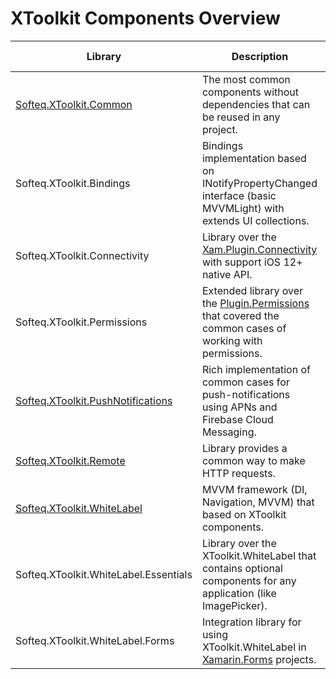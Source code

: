 # XToolkit Components Overview

Library | Description | Supported platforms
------- | ----------- | --------------------
[Softeq.XToolkit.Common](common.md) | The most common components without dependencies that can be reused in any project. | Core, Android, iOS
Softeq.XToolkit.Bindings | Bindings implementation based on INotifyPropertyChanged interface (basic MVVMLight) with extends UI collections. | Core, Android, iOS
Softeq.XToolkit.Connectivity |  Library over the [Xam.Plugin.Connectivity](https://github.com/jamesmontemagno/ConnectivityPlugin) with support iOS 12+ native API.  | Core, iOS
Softeq.XToolkit.Permissions | Extended library over the [Plugin.Permissions](https://github.com/jamesmontemagno/PermissionsPlugin) that covered the common cases of working with permissions. | Core, Android, iOS
[Softeq.XToolkit.PushNotifications](push-notifications.md) | Rich implementation of common cases for push-notifications using APNs and Firebase Cloud Messaging. | Core, Android, iOS
[Softeq.XToolkit.Remote](remote.md) | Library provides a common way to make HTTP requests. | Core
[Softeq.XToolkit.WhiteLabel](whitelabel.md) | MVVM framework (DI, Navigation, MVVM) that based on XToolkit components. | Core, Android, iOS
Softeq.XToolkit.WhiteLabel.Essentials | Library over the XToolkit.WhiteLabel that contains optional components for any application (like ImagePicker). | Core, Android, iOS
Softeq.XToolkit.WhiteLabel.Forms | Integration library for using XToolkit.WhiteLabel in [Xamarin.Forms](https://github.com/xamarin/Xamarin.Forms) projects. | Core
